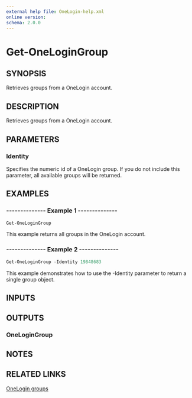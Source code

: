 ```yaml
---
external help file: OneLogin-help.xml
online version: 
schema: 2.0.0
---
```


# Get-OneLoginGroup

## SYNOPSIS
Retrieves groups from a OneLogin account.

## DESCRIPTION
Retrieves groups from a OneLogin account. 

## PARAMETERS
### Identity
Specifies the numeric id of a OneLogin group. If you do not include this parameter, all available groups will be returned.

## EXAMPLES
### --------------  Example 1  --------------

```powershell
Get-OneLoginGroup
```

This example returns all groups in the OneLogin account.

### --------------  Example 2  --------------

```powershell
Get-OneLoginGroup -Identity 19848683
```

This example demonstrates how to use the -Identity parameter to return a single group object.

## INPUTS

## OUTPUTS
### OneLoginGroup

## NOTES

## RELATED LINKS
[OneLogin groups](https://developers.onelogin.com/api-docs/1/groups/get-groups)
